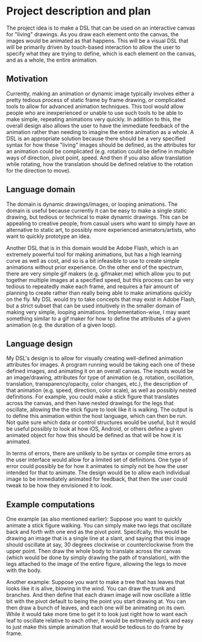 # Project description and plan

The project idea is to make a DSL that can be used on an interactive canvas for "living" drawings. As you draw each element onto the canvas, the images would be animated as that happens. This will be a visual DSL that will be primarily driven by touch-based interaction to allow the user to specify what they are trying to define, which is each element on the canvas, and as a whole, the entire animation.

## Motivation
Currently, making an animation or dynamic image typically involves either a pretty tedious process of static frame by frame drawing, or complicated tools to allow for advanced animation techniques. This tool would allow people who are inexperienced or unable to use such tools to be able to make simple, repeating animations very quickly. In addition to this, the overall design also allows the user to have the immediate feedback of the animation rather than needing to imagine the entire animation as a whole. A DSL is an appropriate solution because there should be a very specified syntax for how these "living" images should be defined, as the attributes for an animation could be complicated (e.g. rotation could be define in multiple ways of direction, pivot point, speed. And then if you also allow translation while rotating, how the translation should be defined relative to the rotation for the direction to move).



## Language domain

The domain is dynamic drawings/images, or looping animations. The domain is useful because currently it can be easy to make a single static drawing, but tedious or technical to make dynamic drawings. This can be appealing to creative people, from casual users who want to simply have an alternative to static art, to possibly more experienced animators/artists, who want to quickly prototype an idea. 

Another DSL that is in this domain would be Adobe Flash, which is an extremely powerful tool for making animations, but has a high learning curve as well as cost, and so is a bit infeasible to use to create simple animations without prior experience. On the other end of the spectrum, there are very simple gif makers (e.g. gifmaker.me) which allow you to put together multiple images at a specified speed, but this process can be very tedious to repeatedly make each frame, and requires a fair amount of planning to create rather than really being able to make animations quickly on the fly. My DSL would try to take concepts that may exist in Adobe Flash, but a strict subset that can be used intuitively in the smaller domain of making very simple, looping animations. Implementation-wise, I may want something similar to a gif maker for how to define the attributes of a given animation (e.g. the duration of a given loop).

## Language design

My DSL's design is to allow for visually creating well-defined animation attributes for images. A program running would be taking each one of these defined images, and animating it on an overall canvas. The inputs would be an image/drawing, attributes for type of animation (e.g. rotation, oscillation, translation, transparency/opacity, color changes, etc.), the description of that animation (e.g. speed, direction, color scale), as well as possibly nested definitions. For example, you could make a stick figure that translates across the canvas, and then have nested drawings for the legs that oscillate, allowing the the stick figure to look like it is walking. The output is to define this animation within the host language, which can then be run. Not quite sure which data or control structures would be useful, but it would be useful possibly to look at how iOS, Android, or others define a given animated object for how this should be defined as that will be how it is animated. 

In terms of errors, there are unlikely to be syntax or compile time errors as the user interface would allow for a limited set of definitions. One type of error could possibly be for how it animates to simply not be how the user intended for that to animate. The design would be to allow each individual image to be immediately animated for feedback, that then the user could tweak to be how they envisioned it to look.

## Example computations

One example (as also mentioned earlier): Suppose you want to quickly animate a stick figure walking. You can simply make two legs that oscillate back and forth with one end as the pivot point. Specifcally, this would be drawing an image that is a single line at a slant, and saying that this image should oscillate at say, 30 degrees clockwise or counterclockwise from the upper point. Then draw the whole body to translate across the canvas (which would be done by simply drawing the path of translation), with the legs attached to the image of the entire figure, allowing the legs to move with the body. 

Another example: Suppose you want to make a tree that has leaves that looks like it is alive, blowing in the wind. You can draw the trunk and branches. And then define that each drawn image will now oscillate a little bit with the pivot default to being the point you start drawing at. You can then draw a bunch of leaves, and each one will be animating on its own. While it would take more time to get it to look just right how to want each leaf to oscillate relative to each other, it would be extremely quick and easy to just make this simple animation that would be tedious to do frame by frame.
